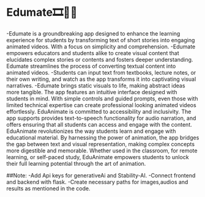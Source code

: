 ﻿# Edumate🎞️🧑‍🎓
-Edumate is a groundbreaking app designed to enhance the learning experience for students by transforming text of short stories into engaging animated videos. With a focus on simplicity and comprehension.
-Edumate empowers educators and students alike to create visual content that elucidates complex stories or contents and fosters deeper understanding. Edumate streamlines the process of converting textual content into animated videos. 
-Students can input text from textbooks, lecture notes, or their own writing, and watch as the app transforms it into captivating visual narratives.
-Edumate brings static visuals to life, making abstract ideas more tangible. The app features an intuitive interface designed with students in mind. With simple controls and guided prompts, even those with limited technical expertise can create professional looking animated videos effortlessly. EduAnimate is committed to accessibility and inclusivity. The app supports provides text-to-speech functionality for audio narration, and offers ensuring that all students can access and engage with the content. EduAnimate revolutionizes the way students learn and engage with educational material. By harnessing the power of animation, the app bridges the gap between text and visual representation, making complex concepts more digestible and memorable. Whether used in the classroom, for remote learning, or self-paced study, EduAnimate empowers students to unlock their full learning potential through the art of animation.

##Note:
-Add Api keys for generativeAi and Stability-AI.
-Connect frontend and backend with flask.
-Create necessary paths for images,audios and results as mentioned in the code.
